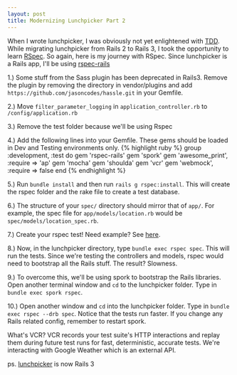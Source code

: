 ```yaml
---
layout: post
title: Modernizing Lunchpicker Part 2
---
```


When I wrote lunchpicker, I was obviously not yet enlightened with <a href="http://en.wikipedia.org/wiki/Test-driven_development">TDD</a>.
While migrating lunchpicker from Rails 2 to Rails 3, I took the opportunity to learn <a href="http://rspec.info/">RSpec</a>.
So again, here is my journey with RSpec. Since lunchpicker is a Rails app, I'll be using <a href="http://rspec.info/rails/">rspec-rails</a>

1.) Some stuff from the Sass plugin has been deprecated in Rails3.
Remove the plugin by removing the directory in vendor/plugins and add `https://github.com/jasoncodes/hassle.git` in your Gemfile.

2.) Move `filter_parameter_logging` in `application_controller.rb` to `/config/application.rb`

3.) Remove the test folder because we'll be using Rspec

4.) Add the following lines into your Gemfile. These gems should be loaded in Dev and Testing environments only.
{% highlight ruby %}
group :development, :test do
  gem 'rspec-rails'
  gem 'spork'
  gem 'awesome_print', :require => 'ap'
  gem 'mocha'
  gem 'shoulda'
  gem 'vcr'
  gem 'webmock', :require => false
end
{% endhighlight %}

5.) Run `bundle install` and then run `rails g rspec:install`.
This will create the rspec folder and the rake file to create a test database.

6.) The structure of your `spec/` directory should mirror that of `app/`. 
For example, the spec file for `app/models/location.rb` would be `spec/models/location_spec.rb`.

7.) Create your rspec test! Need example? See <a href="https://github.com/pugnusferreus/lunchpicker/tree/master/spec">here</a>.

8.) Now, in the lunchpicker directory, type `bundle exec rspec spec`.
This will run the tests. Since we're testing the controllers and models, rspec would need to bootstrap all the Rails stuff.
The result? Slowness.

9.) To overcome this, we'll be using spork to bootstrap the Rails libraries. 
Open another terminal window and `cd` to the lunchpicker folder.
Type in `bundle exec spork rspec`.

10.) Open another window and `cd` into the lunchpicker folder.
Type in `bundle exec rspec --drb spec`.
Notice that the tests run faster. 
If you change any Rails related config, remember to restart spork.

What's VCR? VCR records your test suite's HTTP interactions and replay them during future test runs for fast, deterministic, accurate tests.
We're interacting with Google Weather which is an external API. 

ps. <a href="http://lunch.progriff.com">lunchpicker</a> is now Rails 3
